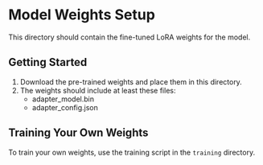 # Model Weights Setup

This directory should contain the fine-tuned LoRA weights for the model.

## Getting Started

1. Download the pre-trained weights and place them in this directory.
2. The weights should include at least these files:
   - adapter_model.bin
   - adapter_config.json

## Training Your Own Weights

To train your own weights, use the training script in the `training` directory.
